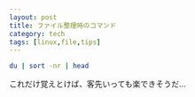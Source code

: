 ```yaml
---
layout: post
title: ファイル整理時のコマンド
category: tech
tags: [linux,file,tips]
---
```


```bash
du | sort -nr | head
```

これだけ覚えとけば、客先いっても楽できそうだ…
